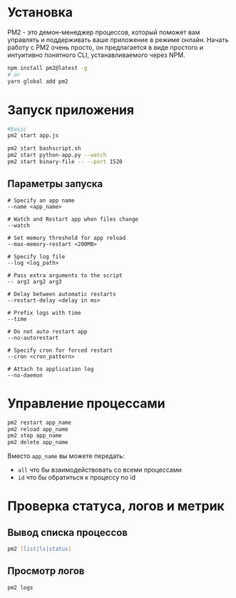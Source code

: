 # Установка
PM2 - это демон-менеджер процессов, который поможет вам управлять и поддерживать ваше приложение в режиме онлайн. Начать работу с PM2 очень просто, он предлагается в виде простого и интуитивно понятного CLI, устанавливаемого через NPM.
```zsh title="terminal"
npm install pm2@latest -g
# or
yarn global add pm2
```

# Запуск приложения
```zsh title="terminal"
#basic
pm2 start app.js

pm2 start bashscript.sh
pm2 start python-app.py --watch
pm2 start binary-file -- --port 1520
```

## Параметры запуска
```
# Specify an app name
--name <app_name>

# Watch and Restart app when files change
--watch

# Set memory threshold for app reload
--max-memory-restart <200MB>

# Specify log file
--log <log_path>

# Pass extra arguments to the script
-- arg1 arg2 arg3

# Delay between automatic restarts
--restart-delay <delay in ms>

# Prefix logs with time
--time

# Do not auto restart app
--no-autorestart

# Specify cron for forced restart
--cron <cron_pattern>

# Attach to application log
--no-daemon
```

# Управление процессами
```zsh title="terminal"
pm2 restart app_name
pm2 reload app_name
pm2 stop app_name
pm2 delete app_name
```

Вместо `app_name` вы можете передать:
- `all` что бы взаимодействовать со всеми процессами
- `id` что бы обратиться к процессу по id

# Проверка статуса, логов и метрик
## Вывод списка процессов
```zsh title="terminal"
pm2 [list|ls|status]
```

## Просмотр логов
```zsh title="terminal"
pm2 logs
```

